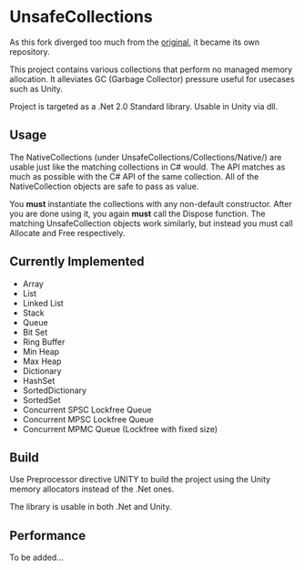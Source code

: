 # UnsafeCollections

As this fork diverged too much from the [original](https://github.com/fholm/UnsafeCollections), it became its own repository.

This project contains various collections that perform no managed memory allocation. It alleviates GC (Garbage Collector) pressure useful for usecases such as Unity.

Project is targeted as a .Net 2.0 Standard library. Usable in Unity via dll.

## Usage
The NativeCollections (under UnsafeCollections/Collections/Native/) are usable just like the matching collections in C# would. The API matches as much as possible with the C# API of the same collection. All of the NativeCollection objects are safe to pass as value.

You **must** instantiate the collections with any non-default constructor. After you are done using it, you again **must** call the Dispose function. The matching UnsafeCollection objects work similarly, but instead you must call Allocate and Free respectively.

## Currently Implemented

- Array
- List
- Linked List
- Stack
- Queue
- Bit Set
- Ring Buffer
- Min Heap
- Max Heap
- Dictionary
- HashSet
- SortedDictionary
- SortedSet
- Concurrent SPSC Lockfree Queue
- Concurrent MPSC Lockfree Queue
- Concurrent MPMC Queue (Lockfree with fixed size) 

## Build
Use Preprocessor directive UNITY to build the project using the Unity memory allocators instead of the .Net ones.

The library is usable in both .Net and Unity.

## Performance
To be added...
